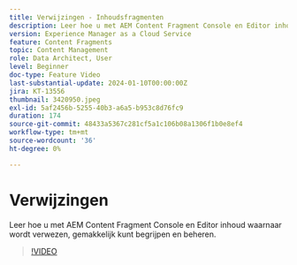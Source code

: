 ```yaml
---
title: Verwijzingen - Inhoudsfragmenten
description: Leer hoe u met AEM Content Fragment Console en Editor inhoud waarnaar wordt verwezen, eenvoudig kunt beheren.
version: Experience Manager as a Cloud Service
feature: Content Fragments
topic: Content Management
role: Data Architect, User
level: Beginner
doc-type: Feature Video
last-substantial-update: 2024-01-10T00:00:00Z
jira: KT-13556
thumbnail: 3420950.jpeg
exl-id: 5af2456b-5255-40b3-a6a5-b953c8d76fc9
duration: 174
source-git-commit: 48433a5367c281cf5a1c106b08a1306f1b0e8ef4
workflow-type: tm+mt
source-wordcount: '36'
ht-degree: 0%

---
```


# Verwijzingen

Leer hoe u met AEM Content Fragment Console en Editor inhoud waarnaar wordt verwezen, gemakkelijk kunt begrijpen en beheren.

>[!VIDEO](https://video.tv.adobe.com/v/3420950/?learn=on)
